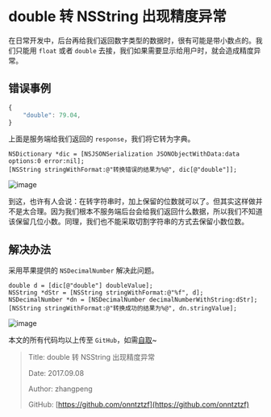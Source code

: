 # double 转 NSString 出现精度异常

在日常开发中，后台再给我们返回数字类型的数据时，很有可能是带小数点的。我们只能用 `float` 或者 `double` 去接，我们如果需要显示给用户时，就会造成精度异常。

## 错误事例

```javascript
{
    "double": 79.04,
}
```

上面是服务端给我们返回的 `response`，我们将它转为字典。

```text
NSDictionary *dic = [NSJSONSerialization JSONObjectWithData:data options:0 error:nil];
[NSString stringWithFormat:@"转换错误的结果为%@", dic[@"double"]];
```

![image](http://file.zhangpeng.site/2017/09/08/1.jpeg)

到这，也许有人会说：在转字符串时，加上保留的位数就可以了。但其实这样做并不是太合理。因为我们根本不服务端后台会给我们返回什么数据，所以我们不知道该保留几位小数。同理，我们也不能采取切割字符串的方式去保留小数位数。

## 解决办法

采用苹果提供的 `NSDecimalNumber` 解决此问题。

```text
double d = [dic[@"double"] doubleValue];
NSString *dStr = [NSString stringWithFormat:@"%f", d];
NSDecimalNumber *dn = [NSDecimalNumber decimalNumberWithString:dStr];
[NSString stringWithFormat:@"转换成功的结果为%@", dn.stringValue];
```

![image](http://file.zhangpeng.site/2017/09/08/1.jpeg)

本文的所有代码均以上传至 `GitHub`，如需[自取](https://github.com/onntztzf/P_App_OC.git)~

> Title: double 转 NSString 出现精度异常
>
> Date: 2017.09.08
>
> Author: zhangpeng
>
> GitHub: [https://github.com/onntztzf](https://github.com/onntztzf)
